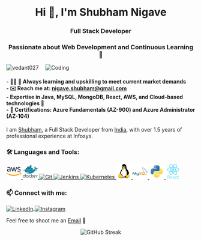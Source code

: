 <h1 align="center">Hi 👋, I'm Shubham Nigave</h1>
<h3 align="center">Full Stack Developer</h3>
<h3 align="center">Passionate about Web Development and Continuous Learning 🎯</h3>

<img align="right" alt="Coding" width="400" src="https://c.tenor.com/whgQwNlVvNkAAAAi/xero-code.gif">

<p align="left">
  <img src="https://komarev.com/ghpvc/?username=vedant027&label=Profile%20views&color=0e75b6&style=flat" alt="vedant027" />
</p>

<h4>
  - 🧑‍💻 🌱 Always learning and upskilling to meet current market demands<br>
  - ✉️ Reach me at: <a href="mailto:nigave.shubham@gmail.com">nigave.shubham@gmail.com</a><br>
  - Expertise in Java, MySQL, MongoDB, React, AWS, and Cloud-based technologies 🚀<br>
  - 📜 Certifications: Azure Fundamentals (AZ-900) and Azure Administrator (AZ-104)
</h4>

I am [Shubham](http://linkedin.com/in/shubham-nigave-5a293720b/), a Full Stack Developer from [India](https://en.wikipedia.org/wiki/India), with over 1.5 years of professional experience at Infosys.

<h3 align="left">🛠 Languages and Tools:</h3>
<p align="left">
  <a href="https://aws.amazon.com" target="_blank" rel="noreferrer">
    <img src="https://raw.githubusercontent.com/devicons/devicon/master/icons/amazonwebservices/amazonwebservices-original-wordmark.svg" alt="AWS" width="40" height="40"/>
  </a>
  <a href="https://www.docker.com/" target="_blank" rel="noreferrer">
    <img src="https://raw.githubusercontent.com/devicons/devicon/master/icons/docker/docker-original-wordmark.svg" alt="Docker" width="40" height="40"/>
  </a>
  <a href="https://git-scm.com/" target="_blank" rel="noreferrer">
    <img src="https://www.vectorlogo.zone/logos/git-scm/git-scm-icon.svg" alt="Git" width="40" height="40"/>
  </a>
  <a href="https://www.jenkins.io" target="_blank" rel="noreferrer">
    <img src="https://www.vectorlogo.zone/logos/jenkins/jenkins-icon.svg" alt="Jenkins" width="40" height="40"/>
  </a>
  <a href="https://kubernetes.io" target="_blank" rel="noreferrer">
    <img src="https://www.vectorlogo.zone/logos/kubernetes/kubernetes-icon.svg" alt="Kubernetes" width="40" height="40"/>
  </a>
  <a href="https://www.linux.org/" target="_blank" rel="noreferrer">
    <img src="https://raw.githubusercontent.com/devicons/devicon/master/icons/linux/linux-original.svg" alt="Linux" width="40" height="40"/>
  </a>
  <a href="https://www.mysql.com/" target="_blank" rel="noreferrer">
    <img src="https://raw.githubusercontent.com/devicons/devicon/master/icons/mysql/mysql-original-wordmark.svg" alt="MySQL" width="40" height="40"/>
  </a>
  <a href="https://www.python.org" target="_blank" rel="noreferrer">
    <img src="https://raw.githubusercontent.com/devicons/devicon/master/icons/python/python-original.svg" alt="Python" width="40" height="40"/>
  </a>
  <a href="https://reactjs.org/" target="_blank" rel="noreferrer">
    <img src="https://raw.githubusercontent.com/devicons/devicon/master/icons/react/react-original-wordmark.svg" alt="React" width="40" height="40"/>
  </a>
</p>

<h3 align="left">📫 Connect with me:</h3>
<p align="left">
  <a href="http://linkedin.com/in/shubham-nigave-5a293720b" target="blank">
    <img align="center" src="https://raw.githubusercontent.com/rahuldkjain/github-profile-readme-generator/master/src/images/icons/Social/linked-in-alt.svg" alt="LinkedIn" height="30" width="40" />
  </a>
  <a href="https://instagram.com/tiger_4519" target="blank">
    <img align="center" src="https://raw.githubusercontent.com/rahuldkjain/github-profile-readme-generator/master/src/images/icons/Social/instagram.svg" alt="Instagram" height="30" width="40" />
  </a>
</p>

Feel free to shoot me an [Email](mailto:nigave.shubham@gmail.com) 💌

<p align="center">
  <img src="https://github-readme-streak-stats.herokuapp.com/?user=shubhamnigave&" alt="GitHub Streak" />
</p>
